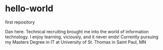 # hello-world

first repository

Dan here. Technical recruiting brought me into the world of information technology. 
I enjoy learning, viciously, and it never ends! 
Currently pursuing my Masters Degree in IT at University of St. Thomas in Saint Paul, MN

